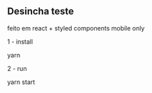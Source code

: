 ## Desincha teste

feito em react + styled components
mobile only

1 - install

yarn

2 - run

yarn start
